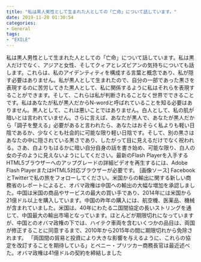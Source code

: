 ```yaml
---
title: "私は黒人男性として生まれた人としての「亡命」について話しています。"
date: 2019-11-28 01:30:54
categories:
- General
tags:
- "EXILE"
---
```


私は黒人男性として生まれた人としての「亡命」について話しています。私は黒人だけでなく、アジアと女性、そしてクィアとレズビアンの気持ちについても話します。これらは、私のアイデンティティを構成する言葉と概念であり、私が隠す必要はありません。私が黒人として生まれたので、自分の一部であった黒さを表現するのに苦労してきた黒人として、私に関係するように私はそれらを表現することができます。そして、これらは私が判断されることなく世界でできることです。私はあなたが私が黒人だからN-wordと呼ばれていることを知る必要はありません。黒人として、これは悪いことではありません。白人として、私の肌が暗いとは言われていません。さらに言えば、あなたが黒人で、あなたが黒人だから「調子を整える」必要があると言われたら、あなたはおそらく私よりも軽い日陰であるか、少なくとも社会的に可能な限り軽い日陰です。そして、別の黒さはあなたの中に隠されている黒さであり、したがって目に見えるだけでなく祝われる。さあ、白よりもはるかに暗い自分自身の話を書き始め、可能な限り、白人の女の子のように見えないようにしてください。最新のFlash Playerを入手するHTML5ブラウザーへのアップグレードの詳細ビデオを再生するには、Adobe Flash PlayerまたはHTML5対応ブラウザーが必要です。 [画像ソース] FacebookとTwitterで私の旅をフォローしてください。米国からの輸出に関する新しい商務省のレポートによると、オバマ政権は中国への輸出の大幅な増加を承認しました。中国は米国の商品やサービスの最大の買い手であり、2014年には米国から21億ドル以上を購入しています。中国の昨年の購入には、航空機、医薬品、機械が含まれていました。米国は、40年にわたる二国間協定の長いストリングを通じて、中国最大の輸出市場となっています。ほとんどが期限切れになっていますが、中国とのオバマ政権の下では、ハイテク車両を含むいくつかの品目は、両国が修正することに同意するまで、2010年から2015年の間に期限切れから免除されます。 「両国間の貿易と投資により大きな影響を与えるように、これらの協定を改訂することを期待している」とペニー・プリツカー商務長官は最近述べた。オバマ政権は41億ドルの契約を締結しました
